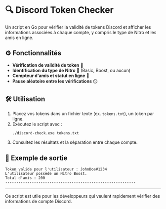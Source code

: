 
# 🔍 Discord Token Checker

Un script en Go pour vérifier la validité de tokens Discord et afficher les informations associées à chaque compte, y compris le type de Nitro et les amis en ligne.

## ⚙️ Fonctionnalités

- **Vérification de validité de token** 🔑
- **Identification du type de Nitro** 🎉 (Basic, Boost, ou aucun)
- **Compteur d'amis et statut en ligne** 👥
- **Pause aléatoire entre les vérifications** ⏲️ 

## 🛠️ Utilisation

1. Placez vos tokens dans un fichier texte (ex. `tokens.txt`), un token par ligne.
2. Exécutez le script avec :
   ```bash
   ./discord-check.exe tokens.txt
   ```
3. Consultez les résultats et la séparation entre chaque compte.

## 📜 Exemple de sortie

```
Token valide pour l'utilisateur : JohnDoe#1234
L'utilisateur possède un Nitro Boost.
Total d'amis : 200
-----------------------------------------------------------
```

---

Ce script est utile pour les développeurs qui veulent rapidement vérifier des informations de compte Discord.
